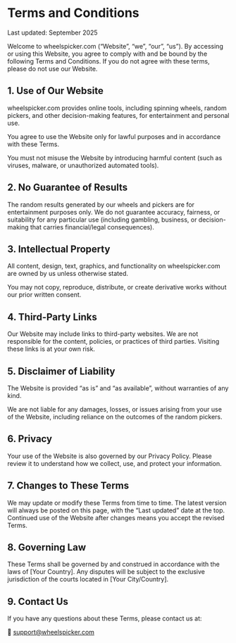 # Terms and Conditions

Last updated: September 2025

Welcome to wheelspicker.com (“Website”, “we”, “our”, “us”). By accessing or using this Website, you agree to comply with and be bound by the following Terms and Conditions. If you do not agree with these terms, please do not use our Website.

## 1. Use of Our Website

wheelspicker.com provides online tools, including spinning wheels, random pickers, and other decision-making features, for entertainment and personal use.

You agree to use the Website only for lawful purposes and in accordance with these Terms.

You must not misuse the Website by introducing harmful content (such as viruses, malware, or unauthorized automated tools).

## 2. No Guarantee of Results

The random results generated by our wheels and pickers are for entertainment purposes only. We do not guarantee accuracy, fairness, or suitability for any particular use (including gambling, business, or decision-making that carries financial/legal consequences).

## 3. Intellectual Property

All content, design, text, graphics, and functionality on wheelspicker.com are owned by us unless otherwise stated.

You may not copy, reproduce, distribute, or create derivative works without our prior written consent.

## 4. Third-Party Links

Our Website may include links to third-party websites. We are not responsible for the content, policies, or practices of third parties. Visiting these links is at your own risk.

## 5. Disclaimer of Liability

The Website is provided “as is” and “as available”, without warranties of any kind.

We are not liable for any damages, losses, or issues arising from your use of the Website, including reliance on the outcomes of the random pickers.

## 6. Privacy

Your use of the Website is also governed by our Privacy Policy. Please review it to understand how we collect, use, and protect your information.

## 7. Changes to These Terms

We may update or modify these Terms from time to time. The latest version will always be posted on this page, with the “Last updated” date at the top. Continued use of the Website after changes means you accept the revised Terms.

## 8. Governing Law

These Terms shall be governed by and construed in accordance with the laws of [Your Country]. Any disputes will be subject to the exclusive jurisdiction of the courts located in [Your City/Country].

## 9. Contact Us

If you have any questions about these Terms, please contact us at:

📧 support@wheelspicker.com